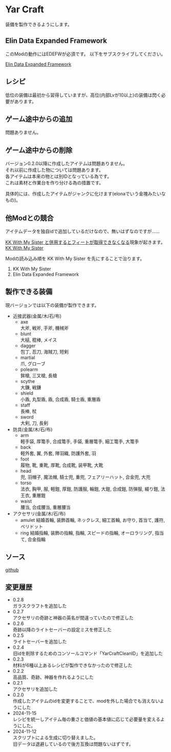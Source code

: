# Yar Craft

装備を製作できるようにします。

## Elin Data Expanded Framework

このModの動作にはEDEFWが必須です。
以下をサブスクライブしてください。

[Elin Data Expanded Framework](https://steamcommunity.com/sharedfiles/filedetails/?id=3363033460)

## レシピ

低位の装備は最初から習得していますが、高位(内部Lvが10以上)の装備は閃く必要があります。

## ゲーム途中からの追加

問題ありません。

## ゲーム途中からの削除

バージョン0.2.0以降に作成したアイテムは問題ありません。  
それ以前に作成した物については問題あります。  
各アイテムは本来の物とは別IDとなっている為です。  
これは素材と作業台を作り分ける為の措置です。

具体的には、作成したアイテムがジャンクに化けます(elonaでいう金塊みたいなもの)。

## 他Modとの競合

アイテムデータを独自idで追加しているだけなので、無いはずなのですが……

[KK With My Sister と併用するとフィートが取得できなくなる](https://github.com/hirmiura/elin-yar-craft/issues/2)現象が起きます。  
[KK With My Sister](https://steamcommunity.com/sharedfiles/filedetails/?id=3358081949)

Modの読み込み順を KK With My Sister を先にすることで治ります。

1. KK With My Sister
2. Elin Data Expanded Framework

## 製作できる装備

現バージョンでは以下の装備が製作できます。

* 近接武器(金属/木/石/布)
  * axe  
  大斧, 戦斧, 手斧, 機械斧
  * blunt  
  大槌, 棍棒, メイス
  * dagger  
  包丁, 忍刀, 海賊刀, 短剣
  * martial  
  爪, グローブ
  * polearm  
  鉾槍, 三叉槍, 長槍
  * scythe  
  大鎌, 戦鎌
  * shield  
  小盾, 丸型盾, 盾, 合成盾, 騎士盾, 重層盾
  * staff  
  長棒, 杖
  * sword  
  大剣, 刀, 長剣
* 防具(金属/木/石/布)
  * arm  
  軽手袋, 厚篭手, 合成篭手, 手袋, 重層篭手, 細工篭手, 大篭手
  * back  
  軽外套, 翼, 外套, 陣羽織, 防護外套, 羽
  * foot  
  履物, 靴, 重靴, 厚靴, 合成靴, 装甲靴, 大靴
  * head  
  兜, 羽帽子, 魔法帽, 騎士兜, 重兜, フェアリーハット, 合金兜, 大兜
  * torso  
  法衣, 胸甲, 服, 軽鎧, 厚鎧, 防護服, 輪鎧, 大鎧, 合成鎧, 防弾服, 綴り鎧, 法王衣, 重層鎧
  * waist  
  腰当, 合成腰当, 重層腰当
* アクセサリ(金属/木/石/布)
  * amulet
  結婚首輪, 装飾首輪, ネックレス, 細工首輪, お守り, 首当て, 護符, ペリドット
  * ring
  結婚指輪, 装飾の指輪, 指輪, スピードの指輪, オーロラリング, 指当て, 合金指輪

## ソース

[github](https://github.com/hirmiura/elin-yar-craft)

## 変更履歴

* 0.2.8  
ガラスクラフトを追加した
* 0.2.7  
アクセサリの奇跡と神器の英名が間違っていたので修正した
* 0.2.6  
奇跡以降のライトセーバーの設定ミスを修正した
* 0.2.5  
ライトセーバーを追加した
* 0.2.4  
旧idを削除するためのコンソールコマンド「YarCraftCleanID」を追加した
* 0.2.3  
材料が6種以上あるレシピが製作できなかったので修正した
* 0.2.2  
高品質、奇跡、神器を作れるようにした
* 0.2.1  
アクセサリを追加した
* 0.2.0  
作成したアイテムのidを変更することで、modを外した場合でも消えないようにした
* 2024-11-15  
レシピを統一しアイテム毎の重さと価値の基本値に応じて必要量を変えるようにした。
* 2024-11-12  
スクリプトによる生成に切り替えました。  
旧データは退避しているので後方互換は問題ないはずです。
